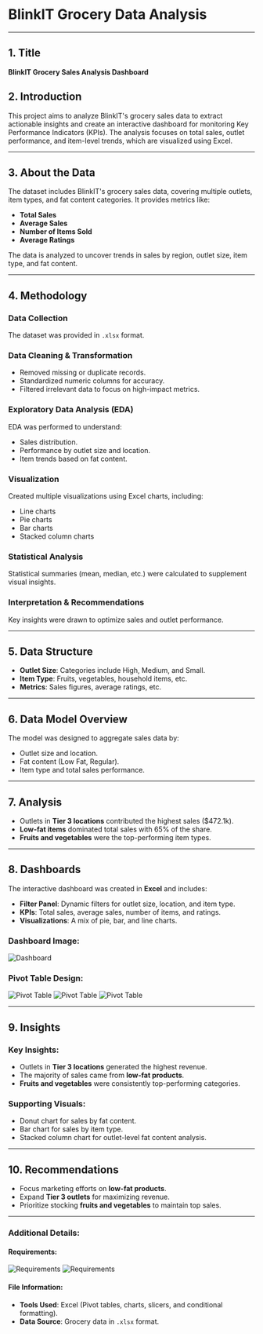 # BlinkIT Grocery Data Analysis
---


## 1. Title
**BlinkIT Grocery Sales Analysis Dashboard**

## 2. Introduction
This project aims to analyze BlinkIT's grocery sales data to extract actionable insights and create an interactive dashboard for monitoring Key Performance Indicators (KPIs). The analysis focuses on total sales, outlet performance, and item-level trends, which are visualized using Excel.

---

## 3. About the Data

The dataset includes BlinkIT's grocery sales data, covering multiple outlets, item types, and fat content categories. It provides metrics like:

- **Total Sales**
- **Average Sales**
- **Number of Items Sold**
- **Average Ratings**

The data is analyzed to uncover trends in sales by region, outlet size, item type, and fat content.

---

## 4. Methodology

### Data Collection

The dataset was provided in `.xlsx` format.

### Data Cleaning & Transformation

- Removed missing or duplicate records.
- Standardized numeric columns for accuracy.
- Filtered irrelevant data to focus on high-impact metrics.

### Exploratory Data Analysis (EDA)

EDA was performed to understand:

- Sales distribution.
- Performance by outlet size and location.
- Item trends based on fat content.

### Visualization

Created multiple visualizations using Excel charts, including:

- Line charts
- Pie charts
- Bar charts
- Stacked column charts

### Statistical Analysis

Statistical summaries (mean, median, etc.) were calculated to supplement visual insights.

### Interpretation & Recommendations

Key insights were drawn to optimize sales and outlet performance.

---

## 5. Data Structure

- **Outlet Size**: Categories include High, Medium, and Small.
- **Item Type**: Fruits, vegetables, household items, etc.
- **Metrics**: Sales figures, average ratings, etc.

---

## 6. Data Model Overview

The model was designed to aggregate sales data by:

- Outlet size and location.
- Fat content (Low Fat, Regular).
- Item type and total sales performance.

---

## 7. Analysis

- Outlets in **Tier 3 locations** contributed the highest sales ($472.1k).
- **Low-fat items** dominated total sales with 65% of the share.
- **Fruits and vegetables** were the top-performing item types.

---

## 8. Dashboards

The interactive dashboard was created in **Excel** and includes:

- **Filter Panel**: Dynamic filters for outlet size, location, and item type.
- **KPIs**: Total sales, average sales, number of items, and ratings.
- **Visualizations**: A mix of pie, bar, and line charts.

### Dashboard Image:

![Dashboard](images/dash.png)

### Pivot Table Design:

![Pivot Table](images/pivot1.png)
![Pivot Table](images/pivot2.png)
![Pivot Table](images/pivot3.png)

---

## 9. Insights

### Key Insights:

- Outlets in **Tier 3 locations** generated the highest revenue.
- The majority of sales came from **low-fat products**.
- **Fruits and vegetables** were consistently top-performing categories.

### Supporting Visuals:

- Donut chart for sales by fat content.
- Bar chart for sales by item type.
- Stacked column chart for outlet-level fat content analysis.

---

## 10. Recommendations

- Focus marketing efforts on **low-fat products**.
- Expand **Tier 3 outlets** for maximizing revenue.
- Prioritize stocking **fruits and vegetables** to maintain top sales.

---

### Additional Details:

#### Requirements:

![Requirements](images/req1.png)
![Requirements](images/req2.png)

#### File Information:

- **Tools Used**: Excel (Pivot tables, charts, slicers, and conditional formatting).
- **Data Source**: Grocery data in `.xlsx` format.
